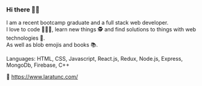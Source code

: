 ### Hi there 💁‍♀️

I am a recent bootcamp graduate and a full stack web developer. \
I love to code 👩🏻‍💻, learn new things 🕵️ and find solutions to things with web technologies 🔧.\
As well as blob emojis and books 📚. 

Languages: HTML, CSS, Javascript, React.js, Redux, Node.js, Express, MongoDb, Firebase, C++ 

🍋 https://www.laratunc.com/


<!--
**LaraTunc/LaraTunc** is a ✨ _special_ ✨ repository because its `README.md` (this file) appears on your GitHub profile.

Here are some ideas to get you started:

- 🔭 I’m currently working on ...
- 🌱 I’m currently learning ...
- 👯 I’m looking to collaborate on ...
- 🤔 I’m looking for help with ...
- 💬 Ask me about ...
- 📫 How to reach me: ...
- 😄 Pronouns: ...
- ⚡ Fun fact: ...
-->

